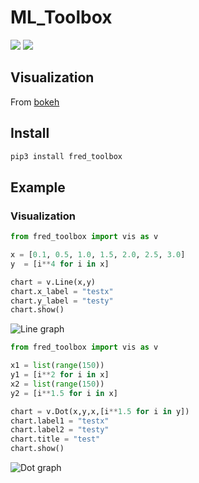 # ML_Toolbox

![](https://img.shields.io/badge/language-python3.6-5FA8E7.svg?style=flat-square)
[![](https://img.shields.io/badge/codebeat-A-brightgreen.svg?style=flat-square)](https://codebeat.co/projects/github-com-fredliang44-ml_toolbox-master)


## Visualization
From [bokeh](https://bokeh.pydata.org)

## Install

``` bash
pip3 install fred_toolbox
```

## Example

### Visualization



```python
from fred_toolbox import vis as v

x = [0.1, 0.5, 1.0, 1.5, 2.0, 2.5, 3.0]
y  = [i**4 for i in x]

chart = v.Line(x,y)
chart.x_label = "testx"
chart.y_label = "testy"
chart.show()
```

![Line graph](https://img.l-do.cn/line.png-github)

```python
from fred_toolbox import vis as v

x1 = list(range(150))
y1 = [i**2 for i in x]
x2 = list(range(150))
y2 = [i**1.5 for i in x]

chart = v.Dot(x,y,x,[i**1.5 for i in y])
chart.label1 = "testx"
chart.label2 = "testy"
chart.title = "test"
chart.show()
```

![Dot graph](https://img.l-do.cn/dot.png-github)
